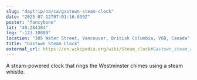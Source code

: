 ```yaml
---
slug: "daytrip/na/ca/gastown-steam-clock"
date: "2025-07-12T07:01:16.039Z"
poster: "fancybone"
lat: "49.284384"
lng: "-123.10889"
location: "305 Water Street, Vancouver, British Columbia, V6B, Canada"
title: "Gastown Steam Clock"
external_url: https://en.wikipedia.org/wiki/Steam_clock#Gastown_steam_clock
---
```

A steam-powered clock that rings the Westminster chimes using a steam whistle.